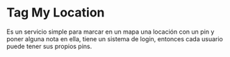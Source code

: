 # Tag My Location

Es un servicio simple para marcar en un mapa una locación con un pin y poner alguna nota en ella,
tiene un sistema de login, entonces cada usuario puede tener sus propios pins.
